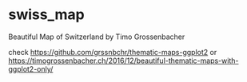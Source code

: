 # swiss_map
Beautiful Map of Switzerland by Timo Grossenbacher

check <https://github.com/grssnbchr/thematic-maps-ggplot2> or <https://timogrossenbacher.ch/2016/12/beautiful-thematic-maps-with-ggplot2-only/>
